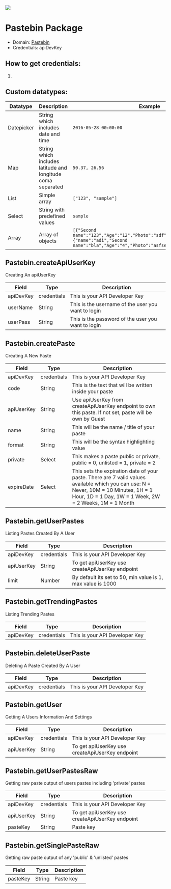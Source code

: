 [![](https://scdn.rapidapi.com/RapidAPI_banner.png)](https://rapidapi.com/package/Pastebin/functions?utm_source=RapidAPIGitHub_PastebinFunctions&utm_medium=button&utm_content=RapidAPI_GitHub)

# Pastebin Package

* Domain: [Pastebin](http://pastebin.com)
* Credentials: apiDevKey

## How to get credentials: 
1.   



## Custom datatypes: 
| Datatype  |Description|Example
|------------|-----------|----------
| Datepicker |String which includes date and time|```2016-05-28 00:00:00```
| Map        |String which includes latitude and longitude coma separated|```50.37, 26.56```
| List       |Simple array|```["123", "sample"]``` 
| Select     |String with predefined values|```sample```
| Array      |Array of objects|```[{"Second name":"123","Age":"12","Photo":"sdf","Draft":"sdfsdf"},{"name":"adi","Second name":"bla","Age":"4","Photo":"asfserwe","Draft":"sdfsdf"}] ```
 

## Pastebin.createApiUserKey
Creating An apiUserKey

| Field    | Type       | Description
|----------|------------|----------
| apiDevKey| credentials| This is your API Developer Key
| userName | String     | This is the username of the user you want to login
| userPass | String     | This is the password of the user you want to login

## Pastebin.createPaste
Creating A New Paste

| Field     | Type       | Description
|-----------|------------|----------
| apiDevKey | credentials| This is your API Developer Key
| code      | String     | This is the text that will be written inside your paste
| apiUserKey| String     | Use apiUserKey from createApiUserKey endpoint to own this paste. If not set, paste will be own by Guest
| name      | String     | This will be the name / title of your paste
| format    | String     | This will be the syntax highlighting value
| private   | Select     | This makes a paste public or private, public = 0, unlisted = 1, private = 2
| expireDate| Select     | This sets the expiration date of your paste. There are 7 valid values available which you can use: N = Never, 10M = 10 Minutes, 1H = 1 Hour, 1D = 1 Day, 1W = 1 Week, 2W = 2 Weeks, 1M = 1 Month

## Pastebin.getUserPastes
Listing Pastes Created By A User

| Field     | Type       | Description
|-----------|------------|----------
| apiDevKey | credentials| This is your API Developer Key
| apiUserKey| String     | To get apiUserKey use createApiUserKey endpoint
| limit     | Number     | By default its set to 50, min value is 1, max value is 1000

## Pastebin.getTrendingPastes
Listing Trending Pastes

| Field    | Type       | Description
|----------|------------|----------
| apiDevKey| credentials| This is your API Developer Key

## Pastebin.deleteUserPaste
Deleting A Paste Created By A User

| Field    | Type       | Description
|----------|------------|----------
| apiDevKey| credentials| This is your API Developer Key

## Pastebin.getUser
Getting A Users Information And Settings

| Field     | Type       | Description
|-----------|------------|----------
| apiDevKey | credentials| This is your API Developer Key
| apiUserKey| String     | To get apiUserKey use createApiUserKey endpoint

## Pastebin.getUserPastesRaw
Getting raw paste output of users pastes including 'private' pastes

| Field     | Type       | Description
|-----------|------------|----------
| apiDevKey | credentials| This is your API Developer Key
| apiUserKey| String     | To get apiUserKey use createApiUserKey endpoint
| pasteKey  | String     | Paste key

## Pastebin.getSinglePasteRaw
Getting raw paste output of any 'public' & 'unlisted' pastes

| Field   | Type  | Description
|---------|-------|----------
| pasteKey| String| Paste key

